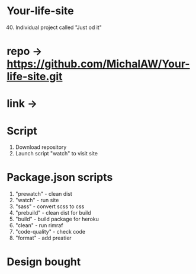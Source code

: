 # Your-life-site
40. Individual project called "Just od it"

# repo -> https://github.com/MichalAW/Your-life-site.git

# link -> 

# Script
1. Download repository
2. Launch script "watch" to visit site

# Package.json scripts
1. "prewatch" - clean dist
2. "watch" - run site
3. "sass" - convert scss to css
4. "prebuild" - clean dist for build
5. "build" - build package for heroku
6. "clean" - run rimraf
7. "code-quality" - check code
8. "format" - add preatier
# Design bought